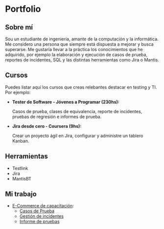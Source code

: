 # Portfolio
## Sobre mí
Sou un estudiante de ingeniería, amante de la computación y la informática. Me considero una persona que siempre está
dispuesta a mejorar y busca superarse. Me gustaría llevar a la práctica los conocimientos que he adquirido, por
ejemplo la elaboración y ejecución de casos de prueba, reportes de incidentes, SQL y las distintas herramientas
como Jira o Mantis.

## Cursos
Puedes listar aquí los cursos que creas relebantes destacar en testing y TI. Por ejemplo:
* **Tester de Software - Jóvenes a Programar (230hs):**

  Casos de prueba, clases de equivalencia, reporte de incidentes, pruebas de regresión e informes de prueba.
  
* **Jira desde cero - Coursera (9hs):**

  Crear un proyecto ágil en Jira, configurar y administre un tablero Kanban.
  
## Herramientas
* Testlink
* Jira
* MantisBT


## Mi trabajo

* [E-Commerce de capacitación](https://japceibal.github.io/e-mercado-TESTING/index.html):
  * [Casos de Prueba](https://docs.google.com/spreadsheets/d/1YuzuQBtpkicx9QjoNPeRafTh5SX-sE8i)
  * [Gestión de incidentes](https://docs.google.com/spreadsheets/d/1Y2IfX8plkKe9kDrtv0B0tfbvMQZhV7Pv)
  * [Informe de pruebas](https://docs.google.com/document/d/1VP4W9pzRynxyccHLQNZ5z3NKUZSpJk4g)
